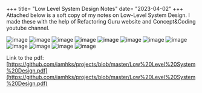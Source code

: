 +++
title= "Low Level System Design Notes"
date= "2023-04-02"
+++
Attached below is a soft copy of my notes on Low-Level System Design. I made these with the help of Refactoring Guru website and Concept&Coding youtube channel.

![image](/LowLevelSystemDesign1.jpg)
![image](/LowLevelSystemDesign2.jpg)
![image](/LowLevelSystemDesign3.jpg)
![image](/LowLevelSystemDesign4.jpg)
![image](/LowLevelSystemDesign5.jpg)
![image](/LowLevelSystemDesign6.jpg)
![image](/LowLevelSystemDesign7.jpg)
![image](/LowLevelSystemDesign8.jpg)
![image](/LowLevelSystemDesign9.jpg)
![image](/LowLevelSystemDesign10.jpg)
![image](/LowLevelSystemDesign11.jpg)
![image](/LowLevelSystemDesign12.jpg)

Link to the pdf: [https://github.com/iamhks/projects/blob/master/Low%20Level%20System%20Design.pdf](https://github.com/iamhks/projects/blob/master/Low%20Level%20System%20Design.pdf)